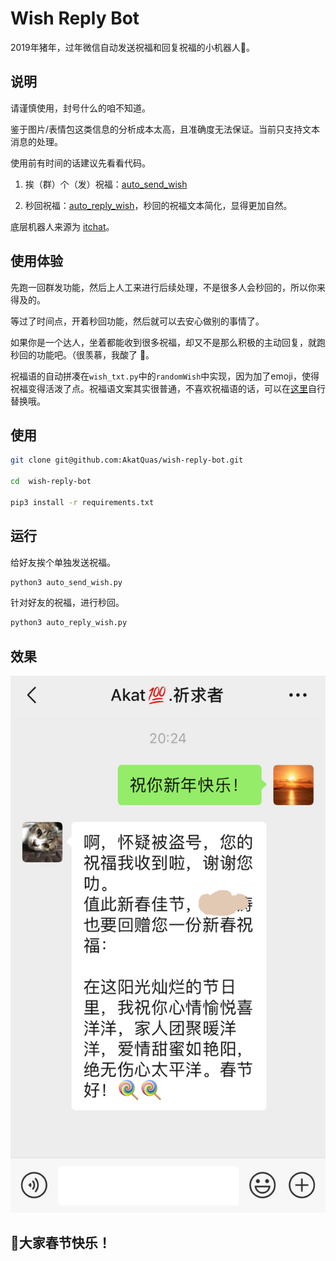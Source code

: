 # Wish Reply Bot

2019年猪年，过年微信自动发送祝福和回复祝福的小机器人🤖️。

## 说明

请谨慎使用，封号什么的咱不知道。

鉴于图片/表情包这类信息的分析成本太高，且准确度无法保证。当前只支持文本消息的处理。

使用前有时间的话建议先看看代码。

1. 挨（群）个（发）祝福：[auto_send_wish](auto_send_wish.py)

1. 秒回祝福：[auto_reply_wish](auto_reply_wish.py)，秒回的祝福文本简化，显得更加自然。

底层机器人来源为 [itchat](https://itchat.readthedocs.io/zh/latest/)。

## 使用体验

先跑一回群发功能，然后上人工来进行后续处理，不是很多人会秒回的，所以你来得及的。

等过了时间点，开着秒回功能，然后就可以去安心做别的事情了。

如果你是一个达人，坐着都能收到很多祝福，却又不是那么积极的主动回复，就跑秒回的功能吧。（很羡慕，我酸了 🍋。

祝福语的自动拼凑在`wish_txt.py`中的`randomWish`中实现，因为加了emoji，使得祝福变得活泼了点。祝福语文案其实很普通，不喜欢祝福语的话，可以在[这里](wish_txt.py)自行替换哦。

## 使用

```bash
git clone git@github.com:AkatQuas/wish-reply-bot.git

cd  wish-reply-bot

pip3 install -r requirements.txt
```

## 运行

给好友挨个单独发送祝福。

```bash
python3 auto_send_wish.py
```

针对好友的祝福，进行秒回。

```bash
python3 auto_reply_wish.py
```

## 效果

![](screenshot.png)

## 🐷大家春节快乐！
